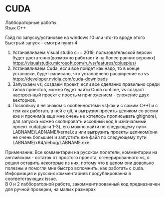 # CUDA
Лаббораторные работы  
Язык C++  

Гайд по запуску/установке на windows 10 или что-то вроде этого  
Быстрый запуск - смотри пункт 4

1. Устанавливаем Visual studio c++ 2019, пользовательской версии будет достаточно(возможно работает и на более ранних версиях) https://visualstudio.microsoft.com/ru/vs/features/cplusplus/
2. Устанавливаем Cuda, если все пойдет как надо, то в конце установки, будет написано, что установлено расширение на vs https://developer.nvidia.com/cuda-downloads
3. Запускаем vs, создаем проект, если все сделанно правильно среди типов проектов, можно будет найти Cuda runtime, vs создаст настроенный проект с простым приложением - сложение двух векторнов.
4. Поскольку я не знаком с особенностями vs(как и с самим C++) и с тем как работать в ней с git, я выгрузил проекты целиком со всеми exe и прочим(а еще мне очень не хотелось прописывать gitignore), для запуска можно скопировать исходный код в изначальный проект cuda(шаги 1-3), его можно найти по следующему пути LABNAME/LABNAME/kernel.cu или выгрузить проекты целиком(они не очень большие) и запустить exe файл по следующему пути LABNAME/x64/debug/LABNAME.exe

Примечание:
Все комментарии на русском полетели, комментарии на английском - остаток от простого проекта, сгенерированного vs, я решил оставить некоторые из них, потому что в целом они довольно полезны и помогли мне быстро вспомнить, как работать с cuda. Информация и русских комментариев продублированна в соответствующих issue.  
В 0 и 2 лаббораторной работе, закомментированный код предназначен для ручной проверки, на малых размерах
